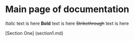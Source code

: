 # Main page of documentation

*Italic* text is here
**Bold** text is here
~~Strikethrough~~ text is here

[Section One] (section1.md)

